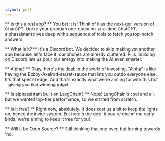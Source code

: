 ```yaml
---
layout: post
---
```

** Is this a real app? **
You bet it is! Think of it as the next-gen version of ChatGPT. Unlike your granda’s one-question-at-a-time ChatGPT, alphassistant dives deep with a sequence of tools to fetch you top-notch answers.

** What is it? **
It's a Discord bot. We decided to skip making yet another app because, let's face it, our phones are already cluttered. Plus, building on Discord lets us pour our energy into making the AI even smarter.

** Alpha? **
Okay, here's the deal: In the world of investing, "Alpha" is like having the Bobby-Axelrod-secret-sauce that lets you outdo everyone else. It's that special edge. And that's exactly what we're aiming for with this bot - giving you that winning edge!

** Is alphassistant built on LangChain? **
Nope! LangChain's cool and all, but we wanted top-tier performance, so we started from scratch.

** Is it free? **
Right now, absolutely. It does cost us a bit to keep the lights on, hence the invite system. But here's the deal: if you're one of the early birds, we're aiming to keep it free for you!

** Will it be Open Source? **
Still thinking that one over, but leaning towards 'no’.
